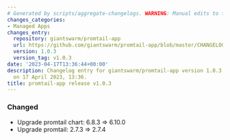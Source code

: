 ```yaml
---
# Generated by scripts/aggregate-changelogs. WARNING: Manual edits to this files will be overwritten.
changes_categories:
- Managed Apps
changes_entry:
  repository: giantswarm/promtail-app
  url: https://github.com/giantswarm/promtail-app/blob/master/CHANGELOG.md#103---2023-04-17
  version: 1.0.3
  version_tag: v1.0.3
date: '2023-04-17T13:36:44+00:00'
description: Changelog entry for giantswarm/promtail-app version 1.0.3, published
  on 17 April 2023, 13:36.
title: promtail-app release v1.0.3
---
```


### Changed
- Upgrade promtail chart: 6.8.3 => 6.10.0
- Upgrade promtail: 2.7.3 => 2.7.4
